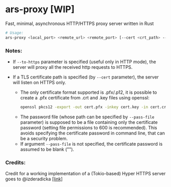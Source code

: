 # ars-proxy [WIP]
Fast, minimal, asynchronous HTTP/HTTPS proxy server written in Rust

```bash
# Usage:
ars-proxy <local_port> <remote_url> <remote_port> [--cert <crt_path> --pass-file <pass_file_path>] [--to-https]
```
### Notes:

- If `--to-https` parameter is specified (useful only in HTTP mode), the server will proxy all the received http requests to HTTPS.

- If a TLS certificate path is specified (by `--cert` parameter), the server will listen on HTTPS only.
  - The only certificate format supported is .pfx/.p12, it is possible to create a .pfx certificate from .crt and .key files using openssl:
    ```bash
    openssl pkcs12 -export -out cert.pfx -inkey cert.key -in cert.crt
    ```
  - The password file (whose path can be specified by `--pass-file` parameter) is supposed to be a file containing only the certificate password (setting file permissions to 600 is recommended). This avoids specifying the certificate password in command line, that can be a security problem.
  - If argument `--pass-file` is not specified, the certificate password is assumed to be blank ("").

### Credits:

Credit for a working implementation of a (Tokio-based) Hyper HTTPS server goes to @izderadicka [[link]](https://github.com/izderadicka/tokio-tls/tree/new-tokio "[link]")